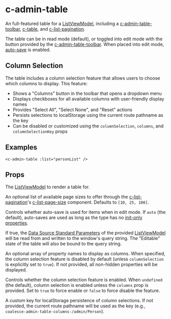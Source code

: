 # c-admin-table

<!-- MARKER:summary -->
    
An full-featured table for a [ListViewModel](/stacks/vue/layers/viewmodels.md), including a [c-admin-table-toolbar](/stacks/vue/coalesce-vue-vuetify/components/c-admin-table-toolbar.md), [c-table](/stacks/vue/coalesce-vue-vuetify/components/c-table.md), and [c-list-pagination](/stacks/vue/coalesce-vue-vuetify/components/c-list-pagination.md).

<!-- MARKER:summary-end -->

The table can be in read mode (default), or toggled into edit mode with the button provided by the [c-admin-table-toolbar](/stacks/vue/coalesce-vue-vuetify/components/c-admin-table-toolbar.md). When placed into edit mode, [auto-save](/stacks/vue/layers/viewmodels.md) is enabled.

## Column Selection

The table includes a column selection feature that allows users to choose which columns to display. This feature:

- Shows a "Columns" button in the toolbar that opens a dropdown menu
- Displays checkboxes for all available columns with user-friendly display names
- Provides "Select All", "Select None", and "Reset" actions
- Persists selections to localStorage using the current route pathname as the key
- Can be disabled or customized using the `columnSelection`, `columns`, and `columnSelectionKey` props

## Examples

``` vue-html
<c-admin-table :list="personList" />
```

## Props

<Prop def="list: ListViewModel" lang="ts" />

The [ListViewModel](/stacks/vue/layers/viewmodels.md) to render a table for.

<Prop def="pageSizes?: number[]" lang="ts" />

An optional list of available page sizes to offer through the [c-list-pagination](/stacks/vue/coalesce-vue-vuetify/components/c-list-pagination.md)'s [c-list-page-size](/stacks/vue/coalesce-vue-vuetify/components/c-list-page-size.md) component. Defaults to `[10, 25, 100]`.

<Prop def="autoSave?: 'auto' | boolean = 'auto'" lang="ts" />

Controls whether auto-save is used for items when in edit mode. If `auto` (the default), auto-saves are used as long as the type has no [init-only properties](/modeling/model-components/properties.md#init-only-properties).

<Prop def="queryBind?: boolean" lang="ts" />

If true, the [Data Source Standard Parameters](/modeling/model-components/data-sources.md#standard-parameters) of the provided [ListViewModel](/stacks/vue/layers/viewmodels.md) will be read from and written to the window's query string. The "Editable" state of the table will also be bound to the query string.

<Prop def="columns?: string[]" lang="ts" />

An optional array of property names to display as columns. When specified, the column selection feature is disabled by default (unless `columnSelection` is explicitly set to `true`). If not provided, all non-hidden properties will be displayed.

<Prop def="columnSelection?: boolean" lang="ts" />

Controls whether the column selection feature is enabled. When `undefined` (the default), column selection is enabled unless the `columns` prop is provided. Set to `true` to force enable or `false` to force disable the feature.

<Prop def="columnSelectionKey?: string" lang="ts" />

A custom key for localStorage persistence of column selections. If not provided, the current route pathname will be used as the key (e.g., `coalesce-admin-table-columns-/admin/Person`).

